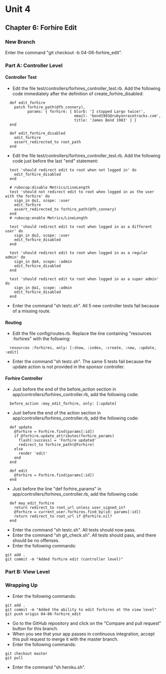# Unit 4
## Chapter 6: Forhire Edit

### New Branch
Enter the command "git checkout -b 04-06-forhire_edit".

### Part A: Controller Level

#### Controller Test
* Edit the file test/controllers/forhires_controller_test.rb. Add the following code immediately after the definition of create_forhire_disabled:
```
  def edit_forhire
    patch forhire_path(@fh_connery),
          params: { forhire: { blurb: 'I stopped Largo twice!',
                               email: 'bond1983@rubyonracetracks.com',
                               title: 'James Bond 1983' } }
  end

  def edit_forhire_disabled
    edit_forhire
    assert_redirected_to root_path
  end
```
* Edit the file test/controllers/forhires_controller_test.rb.  Add the following code just before the last "end" statement:
```
  test 'should redirect edit to root when not logged in' do
    edit_forhire_disabled
  end

  # rubocop:disable Metrics/LineLength
  test 'should not redirect edit to root when logged in as the user with the forhire' do
    sign_in @u1, scope: :user
    edit_forhire
    assert_redirected_to forhire_path(@fh_connery)
  end
  # rubocop:enable Metrics/LineLength

  test 'should redirect edit to root when logged in as a different user' do
    sign_in @u2, scope: :user
    edit_forhire_disabled
  end

  test 'should redirect edit to root when logged in as a regular admin' do
    sign_in @a4, scope: :admin
    edit_forhire_disabled
  end

  test 'should redirect edit to root when logged in as a super admin' do
    sign_in @a1, scope: :admin
    edit_forhire_disabled
  end
```
* Enter the command "sh testc.sh".  All 5 new controller tests fail because of a missing route.

#### Routing
* Edit the file config/routes.rb.  Replace the line containing "resources :forhires" with the following:
```
  resources :forhires, only: [:show, :index, :create, :new, :update, :edit]
```
* Enter the command "sh testc.sh".  The same 5 tests fail because the update action is not provided in the sponsor controller.

#### Forhire Controller
* Just before the end of the before_action section in app/controllers/forhires_controller.rb, add the following code:
```
  before_action :may_edit_forhire, only: [:update]
```
* Just before the end of the action section in app/controllers/forhires_controller.rb, add the following code:
```
  def update
    @forhire = Forhire.find(params[:id])
    if @forhire.update_attributes(forhire_params)
      flash[:success] = 'Forhire updated'
      redirect_to forhire_path(@forhire)
    else
      render 'edit'
    end
  end

  def edit
    @forhire = Forhire.find(params[:id])
  end
```
* Just before the line "def forhire_params" in app/controllers/forhires_controller.rb, add the following code:
```
  def may_edit_forhire
    return redirect_to root_url unless user_signed_in?
    @forhire = current_user.forhires.find_by(id: params[:id])
    return redirect_to root_url if @forhire.nil?
  end
```
* Enter the command "sh testc.sh".  All tests should now pass.
* Enter the command "sh git_check.sh".  All tests should pass, and there should be no offenses.
* Enter the following commands:
```
git add .
git commit -m "Added forhire edit (controller level)"
```

### Part B: View Level

### Wrapping Up
* Enter the following commands:
```
git add .
git commit -m "Added the ability to edit forhires at the view level"
git push origin 04-06-forhire_edit
```
* Go to the GitHub repository and click on the "Compare and pull request" button for this branch.
* When you see that your app passes in continuous integration, accept this pull request to merge it with the master branch.
* Enter the following commands:
```
git checkout master
git pull
```
* Enter the command "sh heroku.sh".
